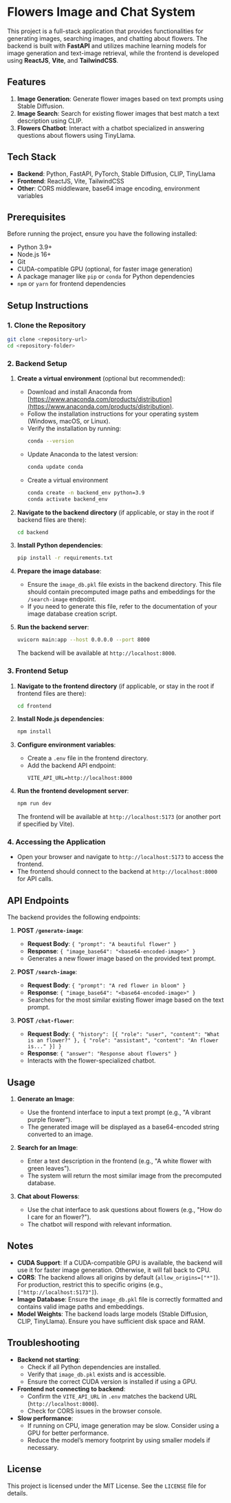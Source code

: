 
# Flowers Image and Chat System

This project is a full-stack application that provides functionalities for generating images, searching images, and chatting about flowers. The backend is built with **FastAPI** and utilizes machine learning models for image generation and text-image retrieval, while the frontend is developed using **ReactJS**, **Vite**, and **TailwindCSS**.

## Features
1. **Image Generation**: Generate flower images based on text prompts using Stable Diffusion.
2. **Image Search**: Search for existing flower images that best match a text description using CLIP.
3. **Flowers Chatbot**: Interact with a chatbot specialized in answering questions about flowers using TinyLlama.

## Tech Stack
- **Backend**: Python, FastAPI, PyTorch, Stable Diffusion, CLIP, TinyLlama
- **Frontend**: ReactJS, Vite, TailwindCSS
- **Other**: CORS middleware, base64 image encoding, environment variables

## Prerequisites
Before running the project, ensure you have the following installed:
- Python 3.9+
- Node.js 16+
- Git
- CUDA-compatible GPU (optional, for faster image generation)
- A package manager like `pip` or `conda` for Python dependencies
- `npm` or `yarn` for frontend dependencies

## Setup Instructions

### 1. Clone the Repository
```bash
git clone <repository-url>
cd <repository-folder>
```

### 2. Backend Setup

1. **Create a virtual environment** (optional but recommended):
   - Download and install Anaconda from [https://www.anaconda.com/products/distribution](https://www.anaconda.com/products/distribution).
   - Follow the installation instructions for your operating system (Windows, macOS, or Linux).
   - Verify the installation by running:
     ```bash
     conda --version
     ```
   - Update Anaconda to the latest version:
     ```bash
     conda update conda
     ```
   - Create a virtual environment
     ```bash
     conda create -n backend_env python=3.9
     conda activate backend_env
     ```

2. **Navigate to the backend directory** (if applicable, or stay in the root if backend files are there):
   ```bash
   cd backend
   ```

3. **Install Python dependencies**:
   ```bash
   pip install -r requirements.txt
   ```

4. **Prepare the image database**:
   - Ensure the `image_db.pkl` file exists in the backend directory. This file should contain precomputed image paths and embeddings for the `/search-image` endpoint.
   - If you need to generate this file, refer to the documentation of your image database creation script.

5. **Run the backend server**:
   ```bash
   uvicorn main:app --host 0.0.0.0 --port 8000
   ```
   The backend will be available at `http://localhost:8000`.

### 3. Frontend Setup
1. **Navigate to the frontend directory** (if applicable, or stay in the root if frontend files are there):
   ```bash
   cd frontend
   ```

2. **Install Node.js dependencies**:
   ```bash
   npm install
   ```

3. **Configure environment variables**:
   - Create a `.env` file in the frontend directory.
   - Add the backend API endpoint:
     ```
     VITE_API_URL=http://localhost:8000
     ```

4. **Run the frontend development server**:
   ```bash
   npm run dev
   ```
   The frontend will be available at `http://localhost:5173` (or another port if specified by Vite).

### 4. Accessing the Application
- Open your browser and navigate to `http://localhost:5173` to access the frontend.
- The frontend should connect to the backend at `http://localhost:8000` for API calls.

## API Endpoints
The backend provides the following endpoints:
1. **POST `/generate-image`**:
   - **Request Body**: `{ "prompt": "A beautiful flower" }`
   - **Response**: `{ "image_base64": "<base64-encoded-image>" }`
   - Generates a new flower image based on the provided text prompt.

2. **POST `/search-image`**:
   - **Request Body**: `{ "prompt": "A red flower in bloom" }`
   - **Response**: `{ "image_base64": "<base64-encoded-image>" }`
   - Searches for the most similar existing flower image based on the text prompt.

3. **POST `/chat-flower`**:
   - **Request Body**: `{ "history": [{ "role": "user", "content": "What is an flower?" }, { "role": "assistant", "content": "An flower is..." }] }`
   - **Response**: `{ "answer": "Response about flowers" }`
   - Interacts with the flower-specialized chatbot.

## Usage
1. **Generate an Image**:
   - Use the frontend interface to input a text prompt (e.g., "A vibrant purple flower").
   - The generated image will be displayed as a base64-encoded string converted to an image.

2. **Search for an Image**:
   - Enter a text description in the frontend (e.g., "A white flower with green leaves").
   - The system will return the most similar image from the precomputed database.

3. **Chat about Flowerss**:
   - Use the chat interface to ask questions about flowers (e.g., "How do I care for an flower?").
   - The chatbot will respond with relevant information.

## Notes
- **CUDA Support**: If a CUDA-compatible GPU is available, the backend will use it for faster image generation. Otherwise, it will fall back to CPU.
- **CORS**: The backend allows all origins by default (`allow_origins=["*"]`). For production, restrict this to specific origins (e.g., `["http://localhost:5173"]`).
- **Image Database**: Ensure the `image_db.pkl` file is correctly formatted and contains valid image paths and embeddings.
- **Model Weights**: The backend loads large models (Stable Diffusion, CLIP, TinyLlama). Ensure you have sufficient disk space and RAM.

## Troubleshooting
- **Backend not starting**:
  - Check if all Python dependencies are installed.
  - Verify that `image_db.pkl` exists and is accessible.
  - Ensure the correct CUDA version is installed if using a GPU.
- **Frontend not connecting to backend**:
  - Confirm the `VITE_API_URL` in `.env` matches the backend URL (`http://localhost:8000`).
  - Check for CORS issues in the browser console.
- **Slow performance**:
  - If running on CPU, image generation may be slow. Consider using a GPU for better performance.
  - Reduce the model’s memory footprint by using smaller models if necessary.

## License
This project is licensed under the MIT License. See the `LICENSE` file for details.